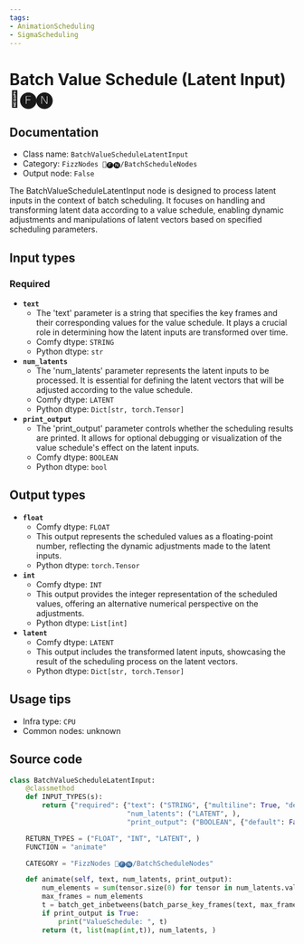 ```yaml
---
tags:
- AnimationScheduling
- SigmaScheduling
---
```


# Batch Value Schedule (Latent Input) 📅🅕🅝
## Documentation
- Class name: `BatchValueScheduleLatentInput`
- Category: `FizzNodes 📅🅕🅝/BatchScheduleNodes`
- Output node: `False`

The BatchValueScheduleLatentInput node is designed to process latent inputs in the context of batch scheduling. It focuses on handling and transforming latent data according to a value schedule, enabling dynamic adjustments and manipulations of latent vectors based on specified scheduling parameters.
## Input types
### Required
- **`text`**
    - The 'text' parameter is a string that specifies the key frames and their corresponding values for the value schedule. It plays a crucial role in determining how the latent inputs are transformed over time.
    - Comfy dtype: `STRING`
    - Python dtype: `str`
- **`num_latents`**
    - The 'num_latents' parameter represents the latent inputs to be processed. It is essential for defining the latent vectors that will be adjusted according to the value schedule.
    - Comfy dtype: `LATENT`
    - Python dtype: `Dict[str, torch.Tensor]`
- **`print_output`**
    - The 'print_output' parameter controls whether the scheduling results are printed. It allows for optional debugging or visualization of the value schedule's effect on the latent inputs.
    - Comfy dtype: `BOOLEAN`
    - Python dtype: `bool`
## Output types
- **`float`**
    - Comfy dtype: `FLOAT`
    - This output represents the scheduled values as a floating-point number, reflecting the dynamic adjustments made to the latent inputs.
    - Python dtype: `torch.Tensor`
- **`int`**
    - Comfy dtype: `INT`
    - This output provides the integer representation of the scheduled values, offering an alternative numerical perspective on the adjustments.
    - Python dtype: `List[int]`
- **`latent`**
    - Comfy dtype: `LATENT`
    - This output includes the transformed latent inputs, showcasing the result of the scheduling process on the latent vectors.
    - Python dtype: `Dict[str, torch.Tensor]`
## Usage tips
- Infra type: `CPU`
- Common nodes: unknown


## Source code
```python
class BatchValueScheduleLatentInput:
    @classmethod
    def INPUT_TYPES(s):
        return {"required": {"text": ("STRING", {"multiline": True, "default": defaultValue}),
                             "num_latents": ("LATENT", ),
                             "print_output": ("BOOLEAN", {"default": False})}}

    RETURN_TYPES = ("FLOAT", "INT", "LATENT", )
    FUNCTION = "animate"

    CATEGORY = "FizzNodes 📅🅕🅝/BatchScheduleNodes"

    def animate(self, text, num_latents, print_output):
        num_elements = sum(tensor.size(0) for tensor in num_latents.values())
        max_frames = num_elements
        t = batch_get_inbetweens(batch_parse_key_frames(text, max_frames), max_frames)
        if print_output is True:
            print("ValueSchedule: ", t)
        return (t, list(map(int,t)), num_latents, )

```
